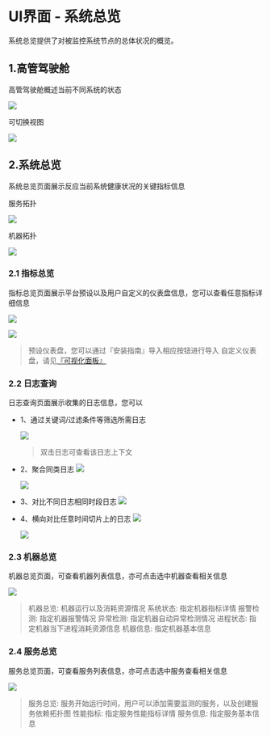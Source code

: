 # **UI界面 - 系统总览**

系统总览提供了对被监控系统节点的总体状况的概览。

## 1.**高管驾驶舱**

高管驾驶舱概述当前不同系统的状态

![](/part4/images/summary_system1.png)

可切换视图

![](/part4/images/summary_system2.png)

## 2.**系统总览**
系统总览页面展示反应当前系统健康状况的关键指标信息

服务拓扑

![](/part4/images/summary_service.png)

机器拓扑

![](/part4/images/summary_host.png)

### 2.1 指标总览
指标总览页面展示平台预设以及用户自定义的仪表盘信息，您可以查看任意指标详细信息

![](/part4/images/metrics_step1.png)

![](/part4/images/metrics_step2.png)

> 预设仪表盘，您可以通过『安装指南』导入相应按钮进行导入
> 自定义仪表盘，请见[『可视化面板』](https://cloudwiz.cn/document/part4/ui_dashboard.html)

### 2.2 日志查询
日志查询页面展示收集的日志信息，您可以
* 1、通过关键词/过滤条件等筛选所需日志

    ![](/part4/images/log_query.png)
    
    > 双击日志可查看该日志上下文

* 2、聚合同类日志
    ![](/part4/images/log_cluster.png)
    
    ![](/part4/images/log_cluster_2.png)

* 3、对比不同日志相同时段日志
    ![](/part4/images/log_compare.png)


* 4、横向对比任意时间切片上的日志
    ![](/part4/images/log_compare_h1.png)

    ![](/part4/images/log_compare_h2.png)

### 2.3 机器总览
机器总览页面，可查看机器列表信息，亦可点击选中机器查看相关信息

![](/part4/images/host_summary.png)

> 机器总览: 机器运行以及消耗资源情况
> 系统状态: 指定机器指标详情
> 报警检测: 指定机器报警情况
> 异常检测: 指定机器自动异常检测情况
> 进程状态: 指定机器当下进程消耗资源信息
> 机器信息: 指定机器基本信息

### 2.4 服务总览
服务总览页面，可查看服务列表信息，亦可点击选中服务查看相关信息

![](/part4/images/service_summary.png)

> 服务总览: 服务开始运行时间，用户可以添加需要监测的服务，以及创建服务依赖拓扑图
> 性能指标: 指定服务性能指标详情
> 服务信息: 指定服务基本信息




